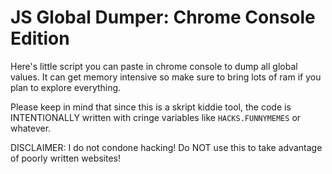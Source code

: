 # JS Global Dumper: Chrome Console Edition
Here's little script you can paste in chrome console to dump all global values.  It can get memory intensive so make sure to bring lots of ram if you plan to explore everything.

Please keep in mind that since this is a skript kiddie tool, the code is INTENTIONALLY written with cringe variables like `HACKS.FUNNYMEMES` or whatever.

DISCLAIMER: I do not condone hacking! Do NOT use this to take advantage of poorly written websites!
